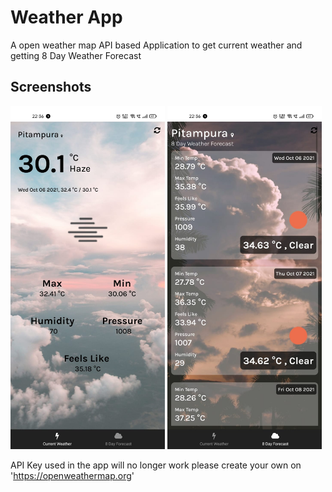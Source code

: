 # Weather App

A open weather map API based Application to get current weather and getting 8 Day Weather Forecast

## Screenshots

<img alt = "screenshot1" src="./assets/screenshots/ss2.jpeg" style="width:49%">

<img alt = "screenshot1" src="./assets/screenshots/ss1.jpeg" style="width:49%">

API Key used in the app will no longer work please create your own on 'https://openweathermap.org'

